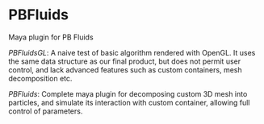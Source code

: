 # PBFluids
Maya plugin for PB Fluids

*PBFluidsGL*: A naive test of basic algorithm rendered with OpenGL. It uses the same data structure as our final product, but does not permit user control, and lack advanced features such as custom containers, mesh decomposition etc.

*PBFluids*: Complete maya plugin for decomposing custom 3D mesh into particles, and simulate its interaction with custom container, allowing full control of parameters.